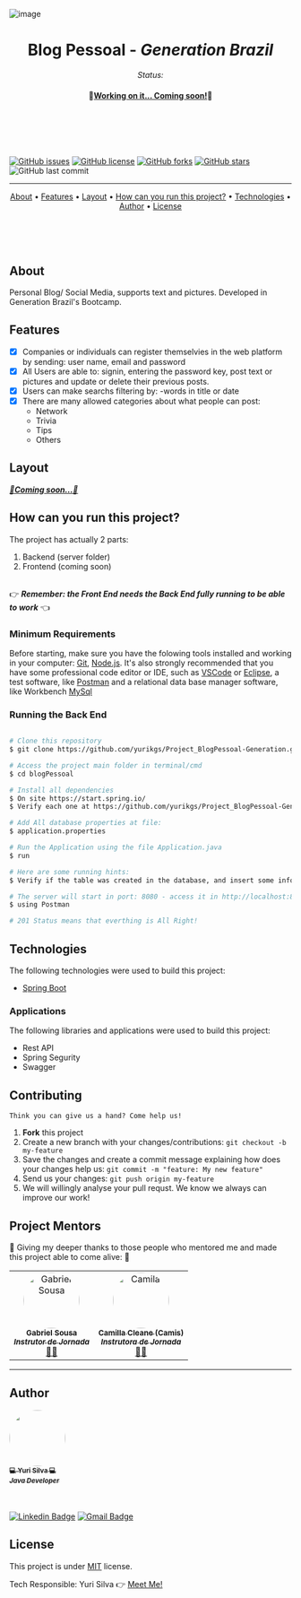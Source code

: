 <p align="center">
	
 ![image](https://user-images.githubusercontent.com/38916533/144778112-b36eab6a-34ec-477b-bcb4-c8194a9590c8.png)
  <h1 align="center"> Blog Pessoal - <i>Generation Brazil</i> </h1>
  <p align="center"><i>Status:</i></p>
  <h4 id="status" align="center">
  🚀<b><a href="#status">Working on it... Coming soon!</a></b>🚀
</h4>
<br><br><br><br>

  [![GitHub issues](https://img.shields.io/github/issues/yurikgs/Project_BlogPessoal-Generation?logo=GitHub)](https://github.com/yurikgs/Project_BlogPessoal-Generation/issues)
  [![GitHub license](https://img.shields.io/github/license/yurikgs/Project_BlogPessoal-Generation?color=3&logo=Github)](https://github.com/yurikgs/Project_BlogPessoal-Generation)
  [![GitHub forks](https://img.shields.io/github/forks/yurikgs/Project_BlogPessoal-Generation?logo=GitHub)](https://github.com/yurikgs/Project_BlogPessoal-Generation/network)
  [![GitHub stars](https://img.shields.io/github/stars/yurikgs/Project_BlogPessoal-Generation?logo=github)](https://github.com/yurikgs/Project_BlogPessoal-Generation/stargazers)
  ![GitHub last commit](https://img.shields.io/github/last-commit/yurikgs/Project_BlogPessoal-Generation)

------------------------------------
<div align="center">
 <a href="#about">About</a> •
 <a href="#features">Features</a> •
 <a href="#layout">Layout</a> • 
 <a href="#how-to-run">How can you run this project?</a> • 
 <a href="#technologies">Technologies</a> • 
 <a href="#Author">Author</a> • 
 <a href="#license">License</a>
</div>

<br><br><br>
<h2 id="about" align="left">About</h2>

<p align="left">
Personal Blog/ Social Media, supports text and pictures.
Developed in Generation Brazil's Bootcamp.
</p>
   
   
<h2 id="features" align="left">Features</h2>

- [x] Companies or individuals can register themselvies in the web platform by sending: user name, email and password
- [x] All Users are able to: signin, entering the password key, post text or pictures and update or delete their previous posts. 
- [x] Users can make searchs filtering by:
	-words in title or date
- [x] There are many allowed categories about what people can post:
	- Network
	- Trivia
	- Tips
	- Others

<h2 id="layout" align="left">Layout</h2>

<a id="coming-soon-2" href="#coming-soon-2"><b><i>🚀Coming soon...🚀</i></b></a>



<h2 id="how-to-run" align="left">How can you run this project?</h2>

The project has actually 2 parts:

1. Backend (server folder) 
2. Frontend (coming soon)
<br>
👉 <i><b>Remember: the Front End needs the Back End fully running to be able to work</b></i> 👈
<br>

<h3 id="min-requirements" align="left">Minimum Requirements</h3>

Before starting, make sure you have the folowing tools installed and working in your computer:
[Git](https://git-scm.com), [Node.js](https://nodejs.org/en/). 
It's also strongly recommended that you have some professional code editor or IDE, such as [VSCode](https://code.visualstudio.com/) or [Eclipse](https://www.eclipse.org/downloads/), a test software, like [Postman](https://www.postman.com/) and a relational data base manager software, like Workbench [MySql](https://www.mysql.com/)


<h3 id="running-back-end" align="left">Running the Back End</h3>

```bash

# Clone this repository
$ git clone https://github.com/yurikgs/Project_BlogPessoal-Generation.git

# Access the project main folder in terminal/cmd
$ cd blogPessoal

# Install all dependencies
$ On site https://start.spring.io/
$ Verify each one at https://github.com/yurikgs/Project_BlogPessoal-Generation/blob/main/BackEnd/blogpessoal/pom.xml

# Add All database properties at file:
$ application.properties

# Run the Application using the file Application.java
$ run 

# Here are some running hints:
$ Verify if the table was created in the database, and insert some information

# The server will start in port: 8080 - access it in http://localhost:8080
$ using Postman

# 201 Status means that everthing is All Right!

```
<h2 id="technologies" align="left">Technologies</h2>

The following technologies were used to build this project: 

- [Spring Boot](https://start.spring.io/)


### Applications

The following libraries and applications were used to build this project:

- Rest API
- Spring Segurity 
- Swagger

<h2 id="contributing" align="left">Contributing</h2>

	Think you can give us a hand? Come help us!

1. **Fork** this project
2. Create a new branch with your changes/contributions: `git checkout -b my-feature`
3. Save the changes and create a commit message explaining how does your changes help us: `git commit -m "feature: My new feature"`
4. Send us your changes: `git push origin my-feature`
5. We will willingly analyse your pull requst. We know we always can improve our work!


<h2 id="mentors" align="left">Project Mentors</h2>

👏 Giving my deeper thanks to those people who mentored me and made this project able to come alive: 👏


<table>
  <tr>
	<td align="center"><a href="https://www.linkedin.com/in/gabriel-sousa-m-grande/"><img style="border-radius: 50%;" src="https://media-exp1.licdn.com/dms/image/C4E03AQGwXXBR0C0YrQ/profile-displayphoto-shrink_800_800/0/1594757046565?e=1644451200&v=beta&t=xEMwRcyxSiuT6ViATp4gykU3q1D2prQ4eTiF7KPH5XI" width="100px;" alt="Gabriel Sousa"/><br /><sub><b>Gabriel Sousa <br> <i>Instrutor de Jornada</i> </b></sub></a><br /><a href="https://github.com/sousagabriell" title="Instrutor de Jornada Generation Brasil">👨‍🚀</a></td> 
	  <td align="center"><a href="https://www.linkedin.com/in/camillacleane/"><img style="border-radius: 50%;" src="https://media-exp1.licdn.com/dms/image/C4E03AQFuCk_tWw2oLw/profile-displayphoto-shrink_800_800/0/1633649644301?e=1644451200&v=beta&t=BnHo-Px4VEvlQWFmVn5GdPDxjtcg2thdgr_ZhfMc_C0" width="100px;" alt="Camila"/><br /><sub><b>Camilla Cleane (Camis) <br> <i>Instrutora de Jornada</i></b></sub></a><br /><a href="https://github.com/camillacleanne" title="Instrutora Generation Brasil">👨‍🚀</a></td> 
	  
</tr>
</table>

---

<h2 id="Author" align="left">Author</h2>

<a href="https://www.linkedin.com/in/yuri-silva-09539713a/">
 <img style="border-radius: 50%;" src="https://media-exp1.licdn.com/dms/image/C4E03AQF1YAqVYl1J-w/profile-displayphoto-shrink_800_800/0/1576322800107?e=1644451200&v=beta&t=wmnMDEyJxIjbyrnfDC320KZO7ZtOM95CfdyaxB8OpEw" width="100px;" alt=""/>
 <br />
 <sub><b>💻 Yuri Silva 💻<br> <i>Java Developer</i></b></sub></a> <a href="https://www.linkedin.com/in/yuri-silva-09539713a/" title="YuriSilva"></a>
 <br />
 
 <br><br>
[![Linkedin Badge](https://img.shields.io/badge/Linkedin-Yuri%20Silva-blue)](https://www.linkedin.com/in/yuri-silva-09539713a/) 
[![Gmail Badge](https://img.shields.io/badge/Mail-Yuri%20Silva-brightgreen)](mailto:yurikgs@outlook.com)

<h2 id="license" align="left">License</h2>

This project is under [MIT](./LICENSE) license.

Tech Responsible: Yuri Silva 👉 [Meet Me!](https://www.linkedin.com/in/yuri-silva-09539713a/)
